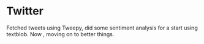 # Twitter
Fetched tweets using Tweepy, did some sentiment analysis for a start using textblob. Now , moving on to better things.
